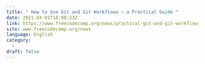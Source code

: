 ```yaml
---
title: " How to Use Git and Git Workflows – a Practical Guide "
date: 2021-04-01T16:08:23Z
link: https://www.freecodecamp.org/news/practical-git-and-git-workflows/?utm_medium=RSS&utm_source=news.12bit.vn
site: www.freecodecamp.org/news
language: English
category:
  -   
draft: false
---
```

